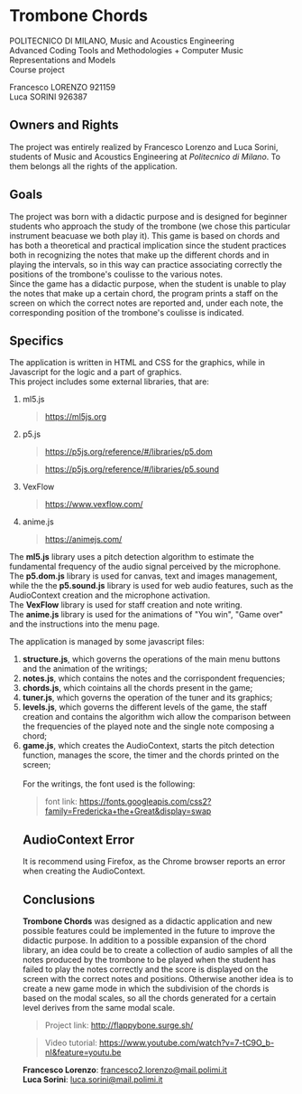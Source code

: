  <h1>Trombone Chords</h1>

<p>
POLITECNICO DI MILANO, Music and Acoustics Engineering<br>
Advanced Coding Tools and Methodologies + Computer Music Representations and Models<br>
Course project
</p>

<p>
Francesco LORENZO 921159<br>
Luca SORINI 926387<br>
</p>

<h2>Owners and Rights</h2>
<p>
The project was entirely realized by Francesco Lorenzo and Luca Sorini, students of Music and Acoustics Engineering at <i>Politecnico di Milano</i>. To them belongs all the rights of the application.
</p>
 
<h2>Goals</h2>
<p>
The project was born with a didactic purpose and is designed for beginner students who approach the study of the trombone (we chose this particular instrument beacuase we both play it). This game is based on chords and has both a theoretical and practical implication since the student practices both in recognizing the notes that make up the different chords and in playing the intervals, so in this way can practice associating correctly the positions of the trombone's coulisse to the various notes.<br>
Since the game has a didactic purpose, when the student is unable to play the notes that make up a certain chord, the program prints a staff on the screen on which the correct notes are reported and, under each note, the corresponding position of the trombone's coulisse is indicated.
</p>

<h2>Specifics</h2>

<p>
The application is written in HTML and CSS for the graphics, while in Javascript for the logic and a part of graphics. <br>
  This project includes some external libraries, that are: <br>
  
  <ol>
	<li>ml5.js</li>
		<blockquote>
			<a href="https://ml5js.org" >
			https://ml5js.org
			</a>
		</blockquote>
	<li>p5.js</li>
		<blockquote>
			<a href="https://p5js.org/reference/#/libraries/p5.dom" >
			https://p5js.org/reference/#/libraries/p5.dom
			</a>
		</blockquote>
		<blockquote>
			<a href="https://p5js.org/reference/#/libraries/p5.sound" >
			https://p5js.org/reference/#/libraries/p5.sound
			</a>
		</blockquote>
	<li>VexFlow</li>
		<blockquote>
			<a href="https://www.vexflow.com/" >
			https://www.vexflow.com/
			</a>
		</blockquote>
	<li>anime.js</li>
		<blockquote>
			<a href="https://animejs.com/" >
			https://animejs.com/
			</a>
		</blockquote>
</ol>
  
The <b>ml5.js</b> library uses a pitch detection algorithm to estimate the fundamental frequency of the audio signal perceived by the microphone.<br>
The <b>p5.dom.js</b> library is used for canvas, text and images management, while the the <b>p5.sound.js</b> library is used for web audio features, such as the AudioContext creation and the microphone activation.<br>
The <b>VexFlow</b> library is used for staff creation and note writing.<br>
The <b>anime.js</b> library is used for the animations of "You win", "Game over" and the instructions into the menu page.

The application is managed by some javascript files:<br>
 <ol>
	<li><b>structure.js</b>, which governs the operations of the main menu buttons and the animation of the writings;</li>
	<li><b>notes.js</b>, which contains the notes and the corrispondent frequencies;</li>
	<li><b>chords.js</b>, which cointains all the chords present in the game;</li>
	<li><b>tuner.js</b>, which governs the operation of the tuner and its graphics;</li>
	<li><b>levels.js</b>, which governs the different levels of the game, the staff creation and contains the algorithm wich allow the comparison between the frequencies of the played note and the single note composing a chord;</li>
	<li><b>game.js</b>, which creates the AudioContext, starts the pitch detection function, manages the score, the timer and the chords printed on the screen;</li>
<br>
For the writings, the font used is the following:
	<blockquote>
		font link:
		<a href="https://fonts.googleapis.com/css2?family=Fredericka+the+Great&display=swap" >
			https://fonts.googleapis.com/css2?family=Fredericka+the+Great&display=swap
		</a>
	</blockquote>
</p>

<h2>AudioContext Error</h2>

<p>
It is recommend using Firefox, as the Chrome browser reports an error when creating the AudioContext.
</p>

<h2>Conclusions</h2>

<b>Trombone Chords</b> was designed as a didactic application and new possible features could be implemented in the future to improve the didactic purpose. In addition to a possible expansion of the chord library, an idea could be to create a collection of audio samples of all the notes produced by the trombone to be played when the student has failed to play the notes correctly and the score is displayed on the screen with the correct notes and positions. Otherwise another idea is to create a new game mode in which the subdivision of the chords is based on the modal scales, so all the chords generated for a certain level derives from the same modal scale.

<blockquote>
		Project link:
		<a href="http://flappybone.surge.sh/" >
			http://flappybone.surge.sh/
		</a>
	</blockquote>
<blockquote>
		Video tutorial:
		<a href="https://www.youtube.com/watch?v=7-tC9O_b-nI&feature=youtu.be" >
			https://www.youtube.com/watch?v=7-tC9O_b-nI&feature=youtu.be
		</a>
	</blockquote>
<b>Francesco Lorenzo</b>: 
<a href="mailto:francesco2.lorenzo@mail.polimi.it">
francesco2.lorenzo@mail.polimi.it
</a><br>
<b>Luca Sorini</b>: 
<a href="mailto:luca.sorini@mail.polimi.it">
luca.sorini@mail.polimi.it
</a>
</p>
